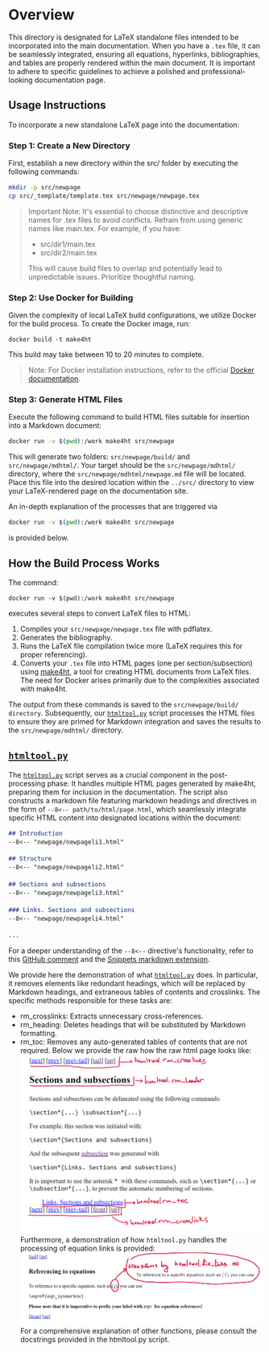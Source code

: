 # Overview 

This directory is designated for LaTeX standalone files intended to be incorporated into the main documentation. When you have a `.tex` file, it can be seamlessly integrated, ensuring all equations, hyperlinks, bibliographies, and tables are properly rendered within the main document. It is important to adhere to specific guidelines to achieve a polished and professional-looking documentation page.

## Usage Instructions

To incorporate a new standalone LaTeX page into the documentation:

### Step 1: Create a New Directory

First, establish a new directory within the src/ folder by executing the following commands:

```bash
mkdir -p src/newpage
cp src/_template/template.tex src/newpage/newpage.tex
```

> Important Note: It's essential to choose distinctive and descriptive names for .tex files to avoid conflicts. Refrain from using generic names like main.tex. For example, if you have:
>
> - src/dir1/main.tex
> - src/dir2/main.tex
>
> This will cause build files to overlap and potentially lead to unpredictable issues. Prioritize thoughtful naming.

### Step 2: Use Docker for Building

Given the complexity of local LaTeX build configurations, we utilize Docker for the build process. To create the Docker image, run:

```
docker build -t make4ht
```

This build may take between 10 to 20 minutes to complete.

> Note: For Docker installation instructions, refer to the official [Docker documentation](https://docs.docker.com/get-docker/).

### Step 3: Generate HTML Files

Execute the following command to build HTML files suitable for insertion into a Markdown document:

```bash
docker run -v $(pwd):/work make4ht src/newpage
```

This will generate two folders: `src/newpage/build/` and `src/newpage/mdhtml/`. Your target should be the `src/newpage/mdhtml/` directory, where the `src/newpage/mdhtml/newpage.md` file will be located. Place this file into the desired location within the `../src/` directory to view your LaTeX-rendered page on the documentation site.

An in-depth explanation of the processes that are triggered via
```bash
docker run -v $(pwd):/work make4ht src/newpage
```
is provided below.

## How the Build Process Works

The command:

```
docker run -v $(pwd):/work make4ht src/newpage
```

executes several steps to convert LaTeX files to HTML:

1. Compiles your `src/newpage/newpage.tex` file with pdflatex.
2. Generates the bibliography.
3. Runs the LaTeX file compilation twice more (LaTeX requires this for proper referencing).
4. Converts your `.tex` file into HTML pages (one per section/subsection) using [make4ht](https://texdoc.org/serve/make4ht/0), a tool for creating HTML documents from LaTeX files. The need for Docker arises primarily due to the complexities associated with make4ht.

The output from these commands is saved to the `src/newpage/build/ directory`. Subsequently, our [`htmltool.py`](./htmltool.py) script processes the HTML files to ensure they are primed for Markdown integration and saves the results to the `src/newpage/mdhtml/` directory.

##  [`htmltool.py`](./htmltool.py)

The  [`htmltool.py`](./htmltool.py) script serves as a crucial component in the post-processing phase. It handles multiple HTML pages generated by make4ht, preparing them for inclusion in the documentation. The script also constructs a markdown file featuring markdown headings and directives in the form of `--8<-- path/to/html/page.html`, which seamlessly integrate specific HTML content into designated locations within the document:

```markdown
## Introduction
--8<-- "newpage/newpageli1.html"

## Structure
--8<-- "newpage/newpageli2.html"

## Sections and subsections
--8<-- "newpage/newpageli3.html"

### Links. Sections and subsections
--8<-- "newpage/newpageli4.html"

...
```
For a deeper understanding of the `--8<--` directive's functionality, refer to this [GitHub comment](https://github.com/squidfunk/mkdocs-material/discussions/3573) and the [Snippets markdown extension](https://facelessuser.github.io/pymdown-extensions/extensions/snippets/).


We provide here the demonstration of what [`htmltool.py`](./htmltool.py) does. In particular, it removes elements like redundant headings, which will be replaced by Markdown headings, and extraneous tables of contents and crosslinks. The specific methods responsible for these tasks are:
- rm_crosslinks: Extracts unnecessary cross-references.
- rm_heading: Deletes headings that will be substituted by Markdown formatting.
- rm_toc: Removes any auto-generated tables of contents that are not required.
Below we provide the raw how the raw html page looks like: 
![alt text](gfx/image-2.png)
Furthermore, a demonstration of how `htmltool.py` handles the processing of equation links is provided:
![alt text](gfx/image-1.png)
For a comprehensive explanation of other functions, please consult the docstrings provided in the htmltool.py script.